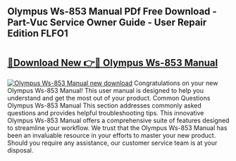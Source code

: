 ## Olympus Ws-853 Manual PDf Free Download - Part-Vuc Service Owner Guide - User Repair Edition FLFO1

# <h2><a href="http://cf12411.oget.top/?id=Olympus+Ws-853+Manual">🔗Download New 👉🔴 Olympus Ws-853 Manual</a></h2>

[![Olympus Ws-853 Manual new download](https://i.imgur.com/5g1atiW.png)](http://cf12411.oget.top/?id=Olympus+Ws-853+Manual)
Congratulations on your new Olympus Ws-853 Manual! This user manual is designed to help you understand and get the most out of your product. Common Questions Olympus Ws-853 Manual This section addresses commonly asked questions and provides helpful troubleshooting tips. This innovative Olympus Ws-853 Manual offers a comprehensive suite of features designed to streamline your workflow. We trust that the Olympus Ws-853 Manual has been an invaluable resource in your efforts to master your new product. Should you require any assistance, our customer service team is at your disposal.

